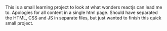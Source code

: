 This is a small learning project to look at what wonders reactjs can lead me to.
Apologies for all content in a single html page. Should have separated the HTML, CSS and JS in separate files, but just wanted to finish this quick small project.